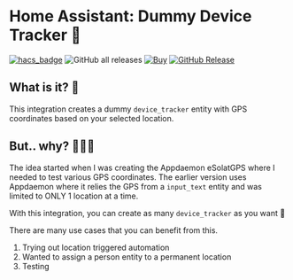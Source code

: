 # Home Assistant: Dummy Device Tracker 📌
[![hacs_badge](https://img.shields.io/badge/HACS-Integration-41BDF5.svg)](https://github.com/hacs/integration)
![GitHub all releases](https://img.shields.io/badge/dynamic/json?color=41BDF5&logo=home-assistant&label=Download%20Count&suffix=%20installs&cacheSeconds=15600&url=https://analytics.home-assistant.io/custom_integrations.json&query=$.dummy_tracker.total)
[![Buy](https://img.shields.io/badge/Belanja-Coffee-yellow.svg)](https://zubirco.de/buymecoffee)
[![GitHub Release](https://img.shields.io/github/release/zubir2k/homeassistant-dummytracker.svg)](https://github.com/zubir2k/homeassistant-dummytracker/releases/)

## What is it? 🧐
This integration creates a dummy `device_tracker` entity with GPS coordinates based on your selected location.

## But.. why? 🤷🏻‍♂️
The idea started when I was creating the Appdaemon eSolatGPS where I needed to test various GPS coordinates.
The earlier version uses Appdaemon where it relies the GPS from a `input_text` entity and was limited to ONLY 1 location at a time.

With this integration, you can create as many `device_tracker` as you want 🎉

There are many use cases that you can benefit from this.
1. Trying out location triggered automation
2. Wanted to assign a person entity to a permanent location
3. Testing 

